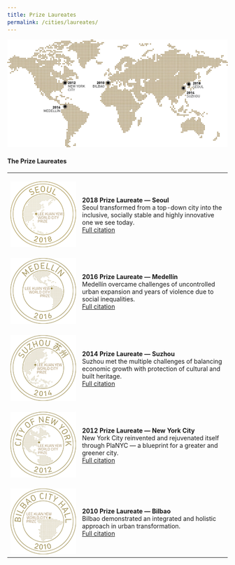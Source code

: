 ```yaml
---
title: Prize Laureates
permalink: /cities/laureates/
---
```


![Prize Laureates](/images/laureates/worldmap-laureates.jpg/)

#### **The Prize Laureates**

<table style="width: 100%;" border="0" cellpadding="10">
<tbody>
<tr>
<td style="width: 150px;"><br><img src="/images/laureates/seoul-medal.png" alt="Seoul" /><br></td>
<td><br><strong>2018 Prize Laureate — Seoul</strong><br />Seoul transformed from a top-down city into the inclusive, socially stable and highly innovative one we see today.<br><a href="/seoul/">Full citation</a></td>
</tr>
<tr>
<td><br><img src="/images/laureates/medellin-medal.png" alt="Medellín" /><br></td>
<td><br><strong>2016 Prize Laureate — Medellín</strong><br />Medellín overcame challenges of uncontrolled urban expansion and years of violence due to social inequalities.<br><a href="/medellin/">Full citation</a></td>
</tr> 
<tr>
<td><br><img src="/images/laureates/suzhou-medal.png" alt="Suzhou" /><br></td>
<td><br><strong>2014 Prize Laureate — Suzhou</strong><br />Suzhou met the multiple challenges of balancing economic growth with protection of cultural and built heritage.<br><a href="/suzhou/">Full citation</a></td>
</tr> 
<tr>
<td><br><img src="/images/laureates/nyc-medal.png" alt="New York City" /><br></td>
<td><br><strong>2012 Prize Laureate — New York City</strong><br />New York City reinvented and rejuvenated itself through PlaNYC — a blueprint for a greater and greener city.<br><a href="/nyc/">Full citation</a></td>
</tr>
<tr>
<td><br><img src="/images/laureates/bilbao-medal.png" alt="Bilbao" /><br></td>
<td><br><strong>2010 Prize Laureate — Bilbao</strong><br />Bilbao demonstrated an integrated and holistic approach in urban transformation.<br><a href="/bilbao/">Full citation</a></td>
</tr> 
</tbody>
</table>
